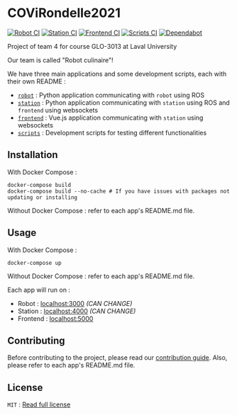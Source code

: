 # COViRondelle2021

[![Robot CI](https://github.com/GLO3013-E4/COViRondelle2021/workflows/Robot%20CI/badge.svg)](https://github.com/GLO3013-E4/COViRondelle2021/actions?query=workflow%3A%22Robot+CI%22)
[![Station CI](https://github.com/GLO3013-E4/COViRondelle2021/workflows/Station%20CI/badge.svg)](https://github.com/GLO3013-E4/COViRondelle2021/actions?query=workflow%3A%22Station+CI%22)
[![Frontend CI](https://github.com/GLO3013-E4/COViRondelle2021/workflows/Frontend%20CI/badge.svg)](https://github.com/GLO3013-E4/COViRondelle2021/actions?query=workflow%3A%22Frontend+CI%22)
[![Scripts CI](https://github.com/GLO3013-E4/COViRondelle2021/workflows/Scripts%20CI/badge.svg)](https://github.com/GLO3013-E4/COViRondelle2021/actions?query=workflow%3A%22Scripts+CI%22)
[![Dependabot](https://badgen.net/badge/Dependabot/enabled/green?icon=dependabot)](https://dependabot.com/)

Project of team 4 for course GLO-3013 at Laval University

Our team is called "Robot culinaire"!

We have three main applications and some development scripts, each with their own README : 

- [`robot`](robot) : Python application communicating with `robot` using ROS
- [`station`](station) : Python application communicating with `station` using ROS and `frontend` using websockets
- [`frontend`](frontend) : Vue.js application communicating with `station` using websockets
- [`scripts`](scripts) : Development scripts for testing different functionalities

## Installation

With Docker Compose : 
```shell
docker-compose build
docker-compose build --no-cache # If you have issues with packages not updating or installing
```

Without Docker Compose : refer to each app's README.md file.

## Usage

With Docker Compose :
```shell
docker-compose up
```

Without Docker Compose : refer to each app's README.md file.

Each app will run on : 

- Robot : [localhost:3000](http://localhost:3000) *(CAN CHANGE)*
- Station : [localhost:4000](http://localhost:4000) *(CAN CHANGE)*
- Frontend : [localhost:5000](http://localhost:5000)

## Contributing

Before contributing to the project, please read our [contribution guide](CONTRIBUTING.md). Also, please refer to each app's README.md file.


## License

`MIT` : [Read full license](LICENSE)
